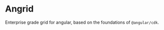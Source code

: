 # Angrid

Enterprise grade grid for angular, based on the foundations of `@angular/cdk`.

<pbl-sellers-demo></pbl-sellers-demo>
